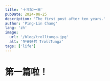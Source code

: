 ```yaml
---
title: '十年如一日'
pubDate: 2024-08-25
description: 'The first post after ten years.'
author: 'Ping-Lin Chang'
lang: 'zh'
image:
  url: '/blog/trolltunga.jpg'
  alt: '冬天時的 TrollTunga'
tags: ['life']
---
```


# 第一篇啦！
